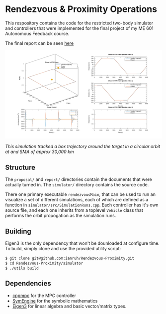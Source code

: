 # Rendezvous & Proximity Operations

This respository contains the code for the restricted two-body simulator and
controllers that were implemented for the final project of my ME 601 Autonomous
Feedback course.

The final report can be seen [here](https://github.com/ianruh/Rendezvous-Proximity/blob/master/report/Report.pdf)

![Example Simulation](./simulator/outputs/box30000InfiniteLQRLinearTracking-trajStateControl.jpg)

*This simulation tracked a box trajectory around the target in a circular orbit
at and SMA of approx 30,000 km*

## Structure

The `proposal/` and `report/` directories contain the documents that were
actually turned in. The `simulator/` directory contains the source code.

There one primary executable `rendezvousMain`, that can be used to run an
visualize a set of different simulations, each of which are defined as a
function in `simulator/src/SimulationRuns.cpp`. Each controller has it's own
source file, and each one inherits from a toplevel `Vehicle` class that
performs the orbit propogation as the simulation runs.

## Building

Eigen3 is the only dependency that won't be dounloaded at configure time. To
build, simply clone and use the provided utility script:

```
$ git clone git@github.com:ianruh/Rendezvous-Proximity.git
$ cd Rendezvous-Proximity/simulator
$ ./utils build
```

## Dependencies

- [cppmpc](https://github.com/ianruh/cppmpc) for the MPC controller
- [SymEngine](https://github.com/symengine/symengine) for the symbolic
  mathematics
- [Eigen3](https://eigen.tuxfamily.org/index.php?title=Main_Page) for linear
  algebra and basic vector/matrix types.
